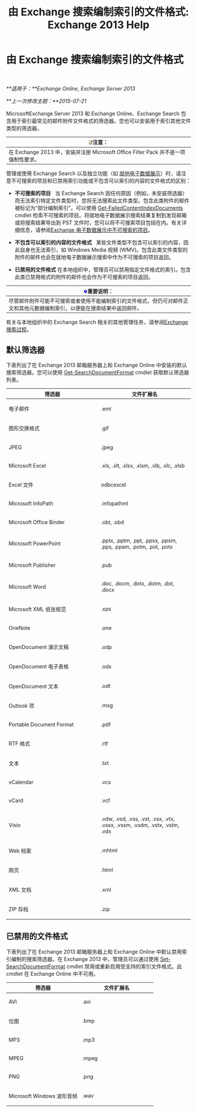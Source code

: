 ﻿---
title: '由 Exchange 搜索编制索引的文件格式: Exchange 2013 Help'
TOCTitle: 由 Exchange 搜索编制索引的文件格式
ms:assetid: e5110ac1-28e1-4554-acc3-85d08c997bc5
ms:mtpsurl: https://technet.microsoft.com/zh-cn/library/Ee633485(v=EXCHG.150)
ms:contentKeyID: 52061560
ms.date: 01/11/2018
mtps_version: v=EXCHG.150
ms.translationtype: HT
---

# 由 Exchange 搜索编制索引的文件格式

 

_**适用于：**Exchange Online, Exchange Server 2013_

_**上一次修改主题：**2015-07-21_

MicrosoftExchange Server 2013 和 Exchange Online、Exchange Search 包含用于索引最常见的邮件附件文件格式的筛选器。您也可以安装用于索引其他文件类型的筛选器。

<table>
<thead>
<tr class="header">
<th><img src="images/Bb124558.note(EXCHG.150).gif" title="注意" alt="注意" />注意：</th>
</tr>
</thead>
<tbody>
<tr class="odd">
<td>在 Exchange 2013 中，安装并注册 Microsoft Office Filter Pack 并不是一项强制性要求。</td>
</tr>
</tbody>
</table>


管理或使用 Exchange Search 以及独立功能（如 [就地电子数据展示](in-place-ediscovery-exchange-2013-help.md)）时，请注意不可搜索的项目和已禁用索引功能或不包含可以索引的内容的文件格式的区别：

  - **不可搜索的项目**   当 Exchange Search 因任何原因（例如，未安装筛选器）而无法索引特定文件类型时，您将无法搜索此文件类型。包含此类附件的邮件被标记为“部分编制索引”。可以使用 [Get-FailedContentIndexDocuments](https://technet.microsoft.com/zh-cn/library/dd351154\(v=exchg.150\)) cmdlet 检索不可搜索的项目。将就地电子数据展示搜索结果复制到发现邮箱或将搜索结果导出到 PST 文件时，您可以将不可搜索项目包括在内。有关详细信息，请参阅[Exchange 电子数据展示中不可搜索的项目](unsearchable-items-in-exchange-ediscovery-exchange-2013-help.md)。

  - **不包含可以索引的内容的文件格式**   某些文件类型不包含可以索引的内容，因此自身也无法索引，如 Windows Media 视频 (WMV)。包含此类文件类型的附件的邮件也会在就地电子数据展示搜索中作为不可搜索的项目返回。

  - **已禁用的文件格式** 在本地组织中，管理员可以禁用指定文件格式的索引。包含此类已禁用格式的附件的邮件也会作为不可搜索的项目返回。

<table>
<thead>
<tr class="header">
<th><img src="images/Bb124558.important(EXCHG.150).gif" title="重要说明" alt="重要说明" />重要说明：</th>
</tr>
</thead>
<tbody>
<tr class="odd">
<td>尽管邮件附件可能不可搜索或者使用不能编制索引的文件格式，但仍可对邮件正文和其他元数据编制索引，以便能在搜索结果中返回邮件。</td>
</tr>
</tbody>
</table>


有关与本地组织中的 Exchange Search 相关的其他管理任务，请参阅[Exchange 搜索过程](exchange-search-procedures-exchange-2013-help.md)。

## 默认筛选器

下表列出了在 Exchange 2013 邮箱服务器上和 Exchange Online 中安装的默认搜索筛选器。您可以使用 [Get-SearchDocumentFormat](https://technet.microsoft.com/zh-cn/library/jj873755\(v=exchg.150\)) cmdlet 获取默认筛选器列表。


<table>
<colgroup>
<col style="width: 50%" />
<col style="width: 50%" />
</colgroup>
<thead>
<tr class="header">
<th>筛选器</th>
<th>文件扩展名</th>
</tr>
</thead>
<tbody>
<tr class="odd">
<td><p>电子邮件</p></td>
<td><p>.eml</p></td>
</tr>
<tr class="even">
<td><p>图形交换格式</p></td>
<td><p>.gif</p></td>
</tr>
<tr class="odd">
<td><p>JPEG</p></td>
<td><p>.jpeg</p></td>
</tr>
<tr class="even">
<td><p>Microsoft Excel</p></td>
<td><p>.xls, .xlt, .xlsx, .xlsm, .xlb, .xlc, .xlsb</p></td>
</tr>
<tr class="odd">
<td><p>Excel 文件</p></td>
<td><p>odbcexcel</p></td>
</tr>
<tr class="even">
<td><p>Microsoft InfoPath</p></td>
<td><p>.infopathml</p></td>
</tr>
<tr class="odd">
<td><p>Microsoft Office Binder</p></td>
<td><p>.obt, .obd</p></td>
</tr>
<tr class="even">
<td><p>Microsoft PowerPoint</p></td>
<td><p>.pptx, .pptm, .ppt, .ppsx, .ppsm, .pps, .ppam, .potm, .pot, .potx</p></td>
</tr>
<tr class="odd">
<td><p>Microsoft Publisher</p></td>
<td><p>.pub</p></td>
</tr>
<tr class="even">
<td><p>Microsoft Word</p></td>
<td><p>.doc, .docm, .dotx, .dotm, .dot, .docx</p></td>
</tr>
<tr class="odd">
<td><p>Microsoft XML 纸张规范</p></td>
<td><p>.xps</p></td>
</tr>
<tr class="even">
<td><p>OneNote</p></td>
<td><p>.one</p></td>
</tr>
<tr class="odd">
<td><p>OpenDocument 演示文稿</p></td>
<td><p>.odp</p></td>
</tr>
<tr class="even">
<td><p>OpenDocument 电子表格</p></td>
<td><p>.ods</p></td>
</tr>
<tr class="odd">
<td><p>OpenDocument 文本</p></td>
<td><p>.odt</p></td>
</tr>
<tr class="even">
<td><p>Outlook 项</p></td>
<td><p>.msg</p></td>
</tr>
<tr class="odd">
<td><p>Portable Document Format</p></td>
<td><p>.pdf</p></td>
</tr>
<tr class="even">
<td><p>RTF 格式</p></td>
<td><p>.rtf</p></td>
</tr>
<tr class="odd">
<td><p>文本</p></td>
<td><p>.txt</p></td>
</tr>
<tr class="even">
<td><p>vCalendar</p></td>
<td><p>.vcs</p></td>
</tr>
<tr class="odd">
<td><p>vCard</p></td>
<td><p>.vcf</p></td>
</tr>
<tr class="even">
<td><p>Visio</p></td>
<td><p>.vdw, .vsd, .vss, .vst, .vsx, .vtx, .vssx, .vssm, .vsdm, .vstx, .vstm, .vdx</p></td>
</tr>
<tr class="odd">
<td><p>Web 档案</p></td>
<td><p>.mhtml</p></td>
</tr>
<tr class="even">
<td><p>网页</p></td>
<td><p>.html</p></td>
</tr>
<tr class="odd">
<td><p>XML 文档</p></td>
<td><p>.xml</p></td>
</tr>
<tr class="even">
<td><p>ZIP 存档</p></td>
<td><p>.zip</p></td>
</tr>
</tbody>
</table>


## 已禁用的文件格式

下表列出了在 Exchange 2013 邮箱服务器上和 Exchange Online 中默认禁用索引编制的搜索筛选器。在 Exchange 2013 中，管理员可以通过使用 [Set-SearchDocumentFormat](https://technet.microsoft.com/zh-cn/library/jj873756\(v=exchg.150\)) cmdlet 禁用或重新启用受支持的索引文件格式。此 cmdlet 在 Exchange Online 中不可用。


<table>
<colgroup>
<col style="width: 50%" />
<col style="width: 50%" />
</colgroup>
<thead>
<tr class="header">
<th>筛选器</th>
<th>文件扩展名</th>
</tr>
</thead>
<tbody>
<tr class="odd">
<td><p>AVI</p></td>
<td><p>.avi</p></td>
</tr>
<tr class="even">
<td><p>位图</p></td>
<td><p>.bmp</p></td>
</tr>
<tr class="odd">
<td><p>MP3</p></td>
<td><p>.mp3</p></td>
</tr>
<tr class="even">
<td><p>MPEG</p></td>
<td><p>.mpeg</p></td>
</tr>
<tr class="odd">
<td><p>PNG</p></td>
<td><p>.png</p></td>
</tr>
<tr class="even">
<td><p>Microsoft Windows 波形音频</p></td>
<td><p>.wav</p></td>
</tr>
</tbody>
</table>

